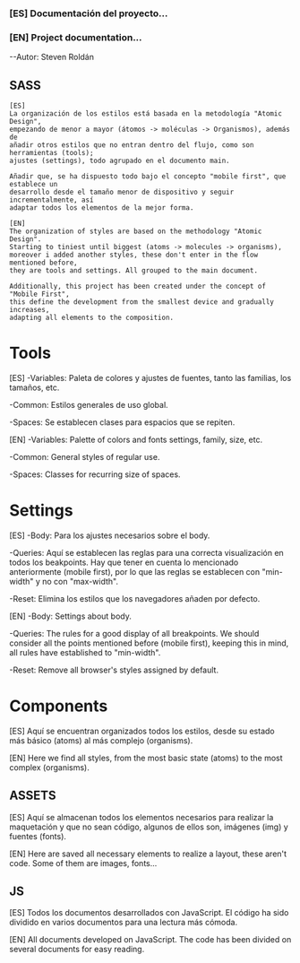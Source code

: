 ### [ES] Documentación del proyecto...
### [EN] Project documentation...
--Autor: Steven Roldán

## SASS
```
[ES]
La organización de los estilos está basada en la metodología "Atomic Design",
empezando de menor a mayor (átomos -> moléculas -> Organismos), además de
añadir otros estilos que no entran dentro del flujo, como son herramientas (tools);
ajustes (settings), todo agrupado en el documento main.

Añadir que, se ha dispuesto todo bajo el concepto "mobile first", que establece un
desarrollo desde el tamaño menor de dispositivo y seguir incrementalmente, así
adaptar todos los elementos de la mejor forma.

[EN]
The organization of styles are based on the methodology "Atomic Design".
Starting to tiniest until biggest (atoms -> molecules -> organisms),
moreover i added another styles, these don't enter in the flow mentioned before,
they are tools and settings. All grouped to the main document.

Additionally, this project has been created under the concept of "Mobile First",
this define the development from the smallest device and gradually increases,
adapting all elements to the composition.
``` 

# Tools
[ES]
-Variables: Paleta de colores y ajustes de fuentes, tanto las familias, los tamaños, etc.

-Common: Estilos generales de uso global.

-Spaces: Se establecen clases para espacios que se repiten.

[EN]
-Variables: Palette of colors and fonts settings, family, size, etc.

-Common: General styles of regular use.

-Spaces: Classes for recurring size of spaces.

# Settings
[ES]
-Body: Para los ajustes necesarios sobre el body.

-Queries: Aquí se establecen las reglas para una correcta visualización en todos los beakpoints.
Hay que tener en cuenta lo mencionado anteriormente (mobile first), por lo que las reglas se
establecen con "min-width" y no con "max-width".

-Reset: Elimina los estilos que los navegadores añaden por defecto.

[EN]
-Body: Settings about body.

-Queries: The rules for a good display of all breakpoints. We should consider all the points
mentioned before (mobile first), keeping this in mind, all rules have established to
"min-width".

-Reset: Remove all browser's styles assigned by default.

# Components
[ES]
Aquí se encuentran organizados todos los estilos, desde su estado más básico (atoms) al más complejo (organisms).

[EN]
Here we find all styles, from the most basic state (atoms) to the most complex (organisms).

## ASSETS
[ES]
Aquí se almacenan todos los elementos necesarios para realizar la maquetación y que no sean código,
algunos de ellos son, imágenes (img) y fuentes (fonts).

[EN]
Here are saved all necessary elements to realize a layout, these aren't code. Some of them
are images, fonts...

## JS
[ES]
Todos los documentos desarrollados con JavaScript. El código ha sido dividido en varios documentos
para una lectura más cómoda.

[EN]
All documents developed on JavaScript. The code has been divided on several documents for
easy reading.